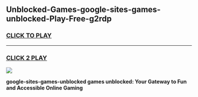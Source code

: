 
## Unblocked-Games-google-sites-games-unblocked-Play-Free-g2rdp
<h3>
<a href="https://premium76.site?title=google-sites-games-unblocked&ref=20M">CLICK TO PLAY</a></h3>
<hr>

<h3>
<a href="https://premium76.site?title=google-sites-games-unblocked&ref=20M">CLICK 2 PLAY</a>
  
</h3>

<a href="https://premium76.site?title=google-sites-games-unblocked&ref=19M"><img src="https://clearcache.store/games.png"></a>


**google-sites-games-unblocked games unblocked: Your Gateway to Fun and Accessible Online Gaming**
